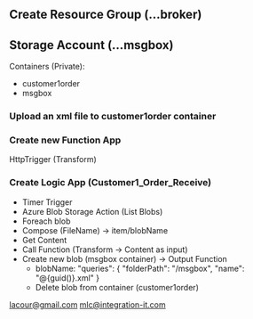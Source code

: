 ## Create Resource Group (...broker)

## Storage Account (...msgbox)
   Containers (Private):
   - customer1order
   - msgbox

### Upload an xml file to customer1order container

### Create new Function App
   HttpTrigger (Transform) 

### Create Logic App (Customer1_Order_Receive)
  - Timer Trigger
  - Azure Blob Storage Action (List Blobs)
  - Foreach blob
  - Compose (FileName) -> item/blobName
  - Get Content
  - Call Function (Transform -> Content as input)
  - Create new blob (msgbox container) -> Output Function
    - blobName: 
     "queries": {
                                "folderPath": "/msgbox",
                                "name": "@{guid()}.xml"
                            }
    - Delete blob from container (customer1order)
  
  lacour@gmail.com
  mlc@integration-it.com

  
  
   
 